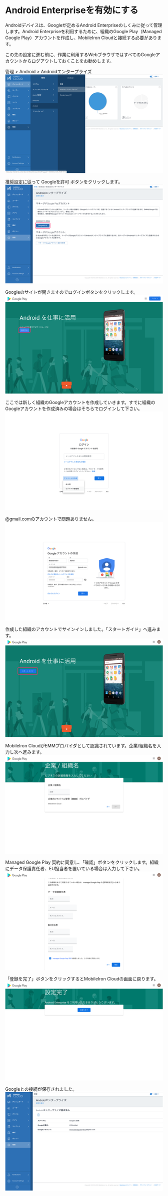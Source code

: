 # Android Enterpriseを有効にする

Androidデバイスは、Googleが定めるAndroid Enterpriseのしくみに従って管理します。Android Enterpriseを利用するために、組織のGoogle Play（Managed Google Play）アカウントを作成し、MobileIron Cloudと接続する必要があります。

この先の設定に進む前に、作業に利用するWebブラウザではすべてのGoogleアカウントからログアウトしておくことをお勧めします。

管理 > Android > Androidエンタープライズ
![](images/BA002357-F698-4DBC-8BD1-298C451EFAC4.png)

推奨設定に従って Googleを許可 ボタンをクリックします。
![](images/5250AA85-FE9B-4806-95E9-DD3A507084B0.png)

Googleのサイトが開きますのでログインボタンをクリックします。
![](images/46FC0EE2-B1A3-4E15-A6D2-554C497EBE31.png)

ここでは新しく組織のGoogleアカウントを作成していきます。すでに組織のGoogleアカウントを作成済みの場合はそちらでログインして下さい。
![](images/F6CB3D5C-30C7-4EB2-9165-684A35D71B55.png)

@gmail.comのアカウントで問題ありません。
![](images/949DEBC3-EB4A-49F0-80DD-3E7BB097F953.png)

作成した組織のアカウントでサインインしました。「スタートガイド」へ進みます。
![](images/9DE81602-B24C-4E47-B651-CE3AAA67C3BF.png)

MobileIron CloudがEMMプロバイダとして認識されています。企業/組織名を入力し次へ進みます。
![](images/17486A78-295F-430E-889C-DB29C77818C9.png)

Managed Google Play 契約に同意し、「確認」ボタンをクリックします。組織にデータ保護責任者、EU担当者を置いている場合は入力して下さい。
![](images/0C32ACF0-4F5A-4DE0-AFF9-6164BC033FE0.png)

「登録を完了」ボタンをクリックするとMobileIron Cloudの画面に戻ります。
![](images/E17B6F63-3A2B-4913-87A1-BDCC473375B2.png)

Googleとの接続が保存されました。
![](images/11AD86DE-4721-40A6-8319-F93FB1755418.png)
